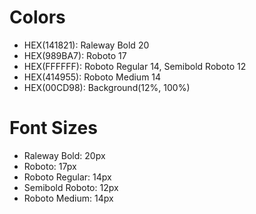 # Colors

- HEX(141821): Raleway Bold 20
- HEX(989BA7): Roboto 17
- HEX(FFFFFF): Roboto Regular 14, Semibold Roboto 12
- HEX(414955): Roboto Medium 14
- HEX(00CD98): Background(12%, 100%)

# Font Sizes

- Raleway Bold: 20px
- Roboto: 17px
- Roboto Regular: 14px
- Semibold Roboto: 12px
- Roboto Medium: 14px


